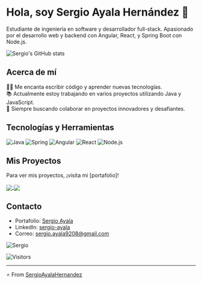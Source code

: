 # Hola, soy Sergio Ayala Hernández 👋

Estudiante de ingeniería en software y desarrollador full-stack. Apasionado por el desarrollo web y backend con Angular, React, y Spring Boot con Node.js.

![Sergio's GitHub stats](https://github-readme-stats.vercel.app/api?username=SergioAyalaHernandez&show_icons=true&theme=radical)

## Acerca de mí

👨‍💻 Me encanta escribir código y aprender nuevas tecnologías.  
📚 Actualmente estoy trabajando en varios proyectos utilizando Java y JavaScript.  
🚀 Siempre buscando colaborar en proyectos innovadores y desafiantes.

## Tecnologías y Herramientas

![Java](https://img.shields.io/badge/-Java-007396?style=for-the-badge&logo=java&logoColor=white)
![Spring](https://img.shields.io/badge/-Spring-6DB33F?style=for-the-badge&logo=spring&logoColor=white)
![Angular](https://img.shields.io/badge/-Angular-DD0031?style=for-the-badge&logo=angular&logoColor=white)
![React](https://img.shields.io/badge/-React-61DAFB?style=for-the-badge&logo=react&logoColor=white)
![Node.js](https://img.shields.io/badge/-Node.js-339933?style=for-the-badge&logo=nodedotjs&logoColor=white)

## Mis Proyectos

Para ver mis proyectos, ¡visita mi [portafolio]!

<!-- Esto generará tarjetas de GitHub para tus repositorios -->
<a href="https://github.com/SergioAyalaHernandez/JAVA_SPRING_CRUD">
  <img align="center" src="https://github-readme-stats.vercel.app/api/pin/?username=SergioAyalaHernandez&repo=JAVA_SPRING_CRUD&theme=radical" />
</a>
<a href="https://github.com/SergioAyalaHernandez/back-trello-fake">
  <img align="center" src="https://github-readme-stats.vercel.app/api/pin/?username=SergioAyalaHernandez&repo=back-trello-fake&theme=radical" />
</a>

## Contacto

- Portafolio: [Sergio Ayala](https://sergio-ayala.vercel.app/)
- LinkedIn: [sergio-ayala](https://www.linkedin.com/in/sergio-ayala-50b7b0114)
- Correo: [sergio.ayala9208@gmail.com](mailto:sergio.ayala9208@gmail.com)

<!-- Aquí puedes incluir una imagen o un GIF que te represente -->
![Sergio](https://i.ytimg.com/vi/VGbtmXl8UMU/maxresdefault.jpg)

<!-- Este es un contador de visitas para tu perfil de GitHub -->
![Visitors](https://visitor-badge.laobi.icu/badge?page_id=SergioAyalaHernandez.SergioAyalaHernandez)

<!-- Incluye este footer si quieres -->
---

⭐️ From [SergioAyalaHernandez](https://github.com/SergioAyalaHernandez)

